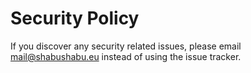 # Security Policy

If you discover any security related issues, please email mail@shabushabu.eu instead of using the issue tracker.
